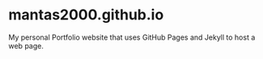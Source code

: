 # mantas2000.github.io
My personal Portfolio website that uses GitHub Pages and Jekyll to host a web page.
